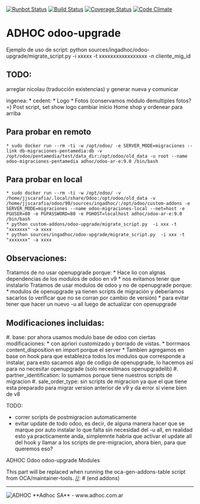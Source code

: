 [![Runbot Status](http://runbot.adhoc.com.a1r/runbot/badge/flat/12/9.0.svg)](http://runbot.adhoc.com.ar/runbot/repo/github-com-ingadhoc-odoo-upgrade-12)
[![Build Status](https://travis-ci.org/ingadhoc/odoo-upgrade.svg?branch=9.0)](https://travis-ci.org/ingadhoc/odoo-upgrade)
[![Coverage Status](https://coveralls.io/repos/ingadhoc/odoo-upgrade/badge.png?branch=9.0)](https://coveralls.io/r/ingadhoc/odoo-upgrade?branch=9.0)
[![Code Climate](https://codeclimate.com/github/ingadhoc/odoo-upgrade/badges/gpa.svg)](https://codeclimate.com/github/ingadhoc/odoo-upgrade)

# ADHOC odoo-upgrade

Ejemplo de uso de script:
python sources/ingadhoc/odoo-upgrade/migrate_script.py  -i xxxxx -t xxxxxxxxxxxxxxxxx -n cliente_mig_id


## TODO:
arreglar nicolau (traducción existencias) y generar nueva y comunicar

ingenea:
    * cedent:
        * Logo
        * Fotos (conservamos módulo demultiples fotos?=)
        Post script, set show logo
        cambiar inicio Home shop y ordenear para arriba 

## Para probar en remoto
    * sudo docker run --rm -ti -w /opt/odoo/ -e SERVER_MODE=migraciones --link db-migraciones-pentamedia:db -v /opt/odoo/pentamedia/test/data_dir:/opt/odoo/old_data -u root --name odoo-migraciones-pentamedia adhoc/odoo-ar-e:9.0 /bin/bash

## Para probar en local
    * sudo docker run --rm -ti -w /opt/odoo/ -v /home/jjscarafia/.local/share/Odoo:/opt/odoo/old_data -v /home/jjscarafia/odoo/90/sources/ingadhoc/:/opt/odoo/custom-addons -e SERVER_MODE=migraciones --name odoo-migraciones-local --net=host -e PGUSER=80 -e PGPASSWORD=80 -e PGHOST=localhost adhoc/odoo-ar-e:9.0 /bin/bash
    * python custom-addons/odoo-upgrade/migrate_script.py  -i xxx -t "xxxxxxx" -a xxxx
    * python sources/ingadhoc/odoo-upgrade/migrate_script.py  -i xxx -t "xxxxxxx" -a xxxx

## Observaciones:

Tratamos de no usar openupgrade porque:
     * Hace lio con algnas dependencias de los modulos de odoo en v9
     * nos evitamos tener que instalarlo
Tratamos de usar modulos de odoo y no de openupgrade porque:
    * modulos de openupgrade ya tienen scripts de migración y deberíamos sacarlos (o verificar que no se corran por cambio de versión) 
    * para evitar tener que hacer un nuevo -u all luego de actualizar con openupgrade


## Modificaciones incluidas:

#. base: por ahora usamos modulo base de odoo con ciertas modificaciones:
    * con apriori customizado y borrado de vistas.
    * borrmaos content_disposition en import porque el server 
    * Tambien agregamos en base on hook para que establezca todos los modulos que corresponde a instalar, para esto sacamos algo de codigo de openupgrade, lo hacemos así para no necesitar openupgrade (solo necesitmaos openupgradelib)
#. partner_identification: lo sumamos porque tiene nuestros scripts de migracion
#. sale_order_type: sin scripts de migracion ya que el que tiene esta preparado para migrar version anterior de v9 y da error si viene bien de v8

TODO:
* correr scripts de postmigracion automaticamente
* evitar update de todo odoo, es decir, de alguna manera hacer que se marque por auto instalar lo que falta sin necesidad del -u all, en realidad esto ya practicamente anda, simplemnte habria que activar el update all del hook y llamar a los scripts de pre-migracion, ahora bien, para que queremos eso?

ADHOC Odoo odoo-upgrade Modules

[//]: # (addons)
This part will be replaced when running the oca-gen-addons-table script from OCA/maintainer-tools.
[//]: # (end addons)

----

<img alt="ADHOC" src="http://fotos.subefotos.com/83fed853c1e15a8023b86b2b22d6145bo.png" />
**Adhoc SA** - www.adhoc.com.ar
